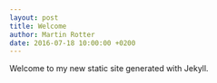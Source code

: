 ```yaml
---
layout: post
title: Welcome
author: Martin Rotter
date: 2016-07-18 10:00:00 +0200
---
```


Welcome to my new static site generated with Jekyll.